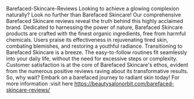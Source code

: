 Barefaced-Skincare-Reviews
Looking to achieve a glowing complexion naturally? Look no further than Barefaced Skincare! Our comprehensive Barefaced Skincare reviews reveal the truth behind this highly acclaimed brand. 
Dedicated to harnessing the power of nature, Barefaced Skincare products are crafted with the finest organic ingredients, free from harmful chemicals. Users praise its effectiveness in rejuvenating tired skin, combating blemishes, and restoring a youthful radiance. 
Transitioning to Barefaced Skincare is a breeze. The easy-to-follow routines fit seamlessly into your daily life, without the need for excessive steps or complexity. 
Customer satisfaction is at the core of Barefaced Skincare's ethos, evident from the numerous positive reviews raving about its transformative results. So, why wait? Embark on a barefaced journey to radiant skin today!
For more information :visit here 
https://beautysalonorbit.com/barefaced-skincare-reviews/
